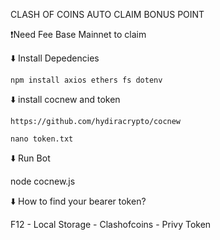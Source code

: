 CLASH OF COINS AUTO CLAIM BONUS POINT

❗️Need Fee Base Mainnet to claim

⬇️ Install Depedencies

```
npm install axios ethers fs dotenv
```

⬇️ install cocnew and token

```
https://github.com/hydiracrypto/cocnew
```

```
nano token.txt
```
⬇️ Run Bot

node cocnew.js

⬇️ How to find your bearer token? 

F12 - Local Storage - Clashofcoins - Privy Token
